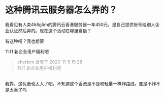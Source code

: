 # 这种腾讯云服务器怎么弄的？


我看见有人卖4h8g5m的腾讯云香港服务器一年450元，是自己提供账号给别人企业认证然后弄的。现在这个活动在哪里看额？

有这种吗？我也想要

11.11 新企业用户福利吧

<div class="quote"><blockquote><font color="#999999">cherbim 发表于 2020-11-5 15:28</font><br />
<font color="#999999">11.11 新企业用户福利吧</font></blockquote></div><br />
我靠，这优惠也太大了吧。不知道这个香港是不是和轻量一样炸路线，要是不炸不是太香了吗
